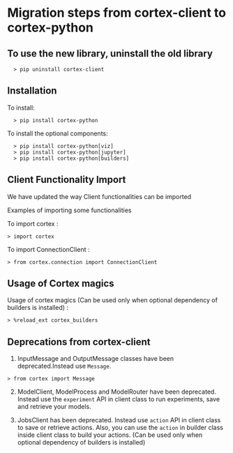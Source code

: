 # Migration steps from cortex-client to cortex-python

## To use the new library, uninstall the old library

```
  > pip uninstall cortex-client
```


## Installation

To install: 
```
  > pip install cortex-python
```

To install the optional components: 
```
  > pip install cortex-python[viz]
  > pip install cortex-python[jupyter]
  > pip install cortex-python[builders]
```

## Client Functionality Import 
We have updated the way Client functionalities can be imported

Examples of importing some functionalities

To import cortex :

```
> import cortex
```
To import ConnectionClient :

```
> from cortex.connection import ConnectionClient
```
## Usage of Cortex magics

Usage of cortex magics (Can be used only when optional dependency of builders is installed) :

```
> %reload_ext cortex_builders
```
## Deprecations from cortex-client

1. InputMessage and OutputMessage classes have been deprecated.Instead use `Message`. 

```
> from cortex import Message
```

2. ModelClient, ModelProcess and ModelRouter have been deprecated. Instead use the `experiment` API in client
class to run experiments, save and retrieve your models. 

3. JobsClient has been deprecated. Instead use  `action` API in client class to save or retrieve actions. 
Also, you can use the `action` in builder class inside client class to build your actions.  (Can be used only when optional dependency of builders is installed)
